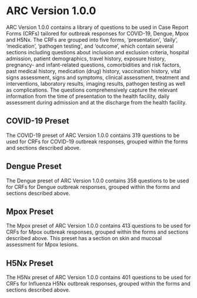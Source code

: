 # ARC Version 1.0.0
ARC Version 1.0.0 contains a library of questions to be used in Case Report Forms (CRFs) tailored for outbreak responses for COVID-19, Dengue, Mpox and H5Nx. The CRFs are grouped into five forms, ‘presentation’, ‘daily’, ‘medication’, ‘pathogen testing’, and ‘outcome’, which contain several sections including questions about inclusion and exclusion criteria, hospital admission, patient demographics, travel history, exposure history, pregnancy- and infant-related questions, comorbidities and risk factors, past medical history, medication (drug) history, vaccination history, vital signs assessment, signs and symptoms, clinical assessment, treatment and interventions, laboratory results, imaging results, pathogen testing as well as complications. The questions comprehensively capture the relevant information from the time of presentation to the health facility, daily assessment during admission and at the discharge from the health facility. 
## COVID-19 Preset
The COVID-19 preset of ARC Version 1.0.0 contains 319 questions to be used for CRFs for COVID-19 outbreak responses, grouped within the forms and sections described above. 
## Dengue Preset
The Dengue preset of ARC Version 1.0.0 contains 358 questions to be used for CRFs for Dengue outbreak responses, grouped within the forms and sections described above.
## Mpox Preset
The Mpox preset of ARC Version 1.0.0 contains 413 questions to be used for CRFs for Mpox outbreak responses, grouped within the forms and sections described above. This preset has a section on skin and mucosal assessment for Mpox lesions. 
## H5Nx Preset
The H5Nx preset of ARC Version 1.0.0 contains 401 questions to be used for CRFs for Influenza H5Nx outbreak responses, grouped within the forms and sections described above.
